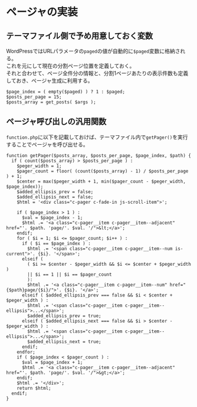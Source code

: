 # ページャの実装

## テーマファイル側で予め用意しておく変数

WordPressではURLパラメータの`paged`の値が自動的に`$paged`変数に格納される。  
これを元にして現在の分割ページ位置を定義しておく。  
それと合わせて、ページ全件分の情報と、分割1ページあたりの表示件数も定義しておき、ページャ生成に利用する。

    $page_index = ( empty($paged) ) ? 1 : $paged;
    $posts_per_page = 15;
    $posts_array = get_posts( $args );

## ページャ呼び出しの汎用関数

`function.php`に以下を記載しておけば、テーマファイル内で`getPager()`を実行することでページャを呼び出せる。

    function getPager($posts_array, $posts_per_page, $page_index, $path) {
      if ( count($posts_array) > $posts_per_page ) :
        $peger_width = 1;
        $pager_count = floor( (count($posts_array) - 1) / $posts_per_page ) + 1;
        $center = max($peger_width + 1, min($pager_count - $peger_width, $page_index));
        $added_ellipsis_prev = false;
        $added_ellipsis_next = false;
        $html = '<div class="c-pager c-fade-in js-scroll-item">';

        if ( $page_index > 1 ) :
          $val = $page_index - 1;
          $html .= '<a class="c-pager__item c-pager__item--adjacent" href="'. $path. 'page/'. $val. '/">&lt;</a>';
        endif;
        for ( $i = 1; $i <= $pager_count; $i++ ) :
          if ( $i == $page_index ) :
            $html .= '<span class="c-pager__item c-pager__item--num is-current">'. {$i}. '</span>';
          elseif (
            ( $i >= $center - $peger_width && $i <= $center + $peger_width )
            || $i == 1 || $i == $pager_count
            ):
            $html .= '<a class="c-pager__item c-pager__item--num" href="{$path}page/{$i}/">'. {$i}. '</a>';
          elseif ( $added_ellipsis_prev === false && $i < $center + $peger_width ) :
            $html .= '<span class="c-pager__item c-pager__item--ellipsis">...</span>';
            $added_ellipsis_prev = true;
          elseif ( $added_ellipsis_next === false && $i > $center - $peger_width ) :
            $html .= '<span class="c-pager__item c-pager__item--ellipsis">...</span>';
            $added_ellipsis_next = true;
          endif;
        endfor;
        if ( $page_index < $pager_count ) :
          $val = $page_index + 1;
          $html .= '<a class="c-pager__item c-pager__item--adjacent" href="'. $path. 'page/'. $val. '/">&gt;</a>';
        endif;
        $html .= '</div>';
        return $html;
      endif;
    }
